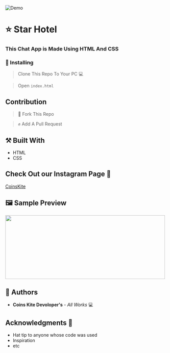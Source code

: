 ![Demo](https://user-images.githubusercontent.com/61349423/97168262-26584700-17ae-11eb-8d30-04dd90ab9f89.png)

# ⭐ Star Hotel 

### This Chat App is Made Using HTML And CSS 

### 📲 Installing 

> Clone This Repo To Your PC 💻

> Open `index.html`

## Contribution

> 🍴 Fork This Repo 

> ✊ Add A Pull Request 

## ⚒️ Built With 

* HTML
* CSS

##  Check Out our Instagram Page 📃

[CoinsKite](https://instagram.com/coinskite)

## 🖼️ Sample Preview

<img src="https://user-images.githubusercontent.com/73432552/97168487-8ea72880-17ae-11eb-9fed-c3b50bb165d5.png" width="500" height="200">

## 📒 Authors 

* **Coins Kite Devoloper's** - *All Works* 💻

##  Acknowledgments 🙏

* Hat tip to anyone whose code was used
* Inspiration
* etc
